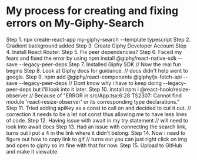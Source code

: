 # My process for creating and fixing errors on My-Giphy-Search

Step 1. npx create-react-app my-giphy-search --template typescript
Step 2. Gradient background added
Step 3. Create Giphy Developer Account
Step 4. Install React Router.
Step 5. Fix peer dependencies?
Step 6. Faced my fears and fixed the error by using npm install @giphy/react-native-sdk --save --legacy-peer-deps
Step 7. Installed Giphy SDK // Now the real fun begins
Step 8. Look at Giphy docs for guidance. // docs didn't help went to google.
Step 9. npm add @giphy/react-components @giphy/js-fetch-api --save --legacy-peer-deps  // Dont know why i have to keep doing --legacy-peer-deps but I'll look into it later.
Step 10. Install npm i @react-hook/resize-observer // Because of "ERROR in src/App.tsx:6:28
TS2307: Cannot find module 'react-resize-observer' or its corresponding type declarations."
Step 11. Tried adding apiKey as a const to call on and decided to cut it out. // correction it needs to be a let not const thus allowing me to have less lines of code.
Step 12. Having issue with await in my try statement // will need to look into await docs
Step 13. Had an issue with connecting the search link, turns out i put a 4 in the link where it didn't belong. 
Step 14. Now i need to figure out how to copy link to gif // turns out you can just right click on img and open to giphy so im fine with that for now.
Step 15. Upload to GitHub and make it viewable.